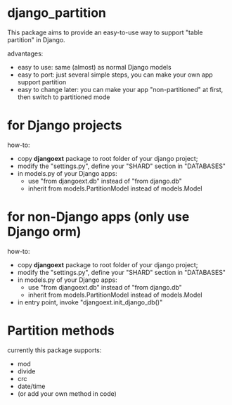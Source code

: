 # django_partition

This package aims to provide an easy-to-use way to support "table partition" in Django.

advantages:
* easy to use: same (almost) as normal Django models
* easy to port: just several simple steps, you can make your own app support partition
* easy to change later: you can make your app "non-partitioned" at first, then switch to partitioned mode

# for Django projects

how-to:
* copy **djangoext** package to root folder of your django project;
* modify the "settings.py", define your "SHARD" section in "DATABASES"
* in models.py of your Django apps:
    * use "from djangoext.db" instead of "from django.db"
    * inherit from models.PartitionModel instead of models.Model


# for non-Django apps (only use Django orm)

how-to:
* copy **djangoext** package to root folder of your django project;
* modify the "settings.py", define your "SHARD" section in "DATABASES"
* in models.py of your Django apps:
    * use "from djangoext.db" instead of "from django.db"
    * inherit from models.PartitionModel instead of models.Model
* in entry point, invoke "djangoext.init_django_db()"


# Partition methods
currently this package supports:
* mod
* divide
* crc
* date/time
* (or add your own method in code)

